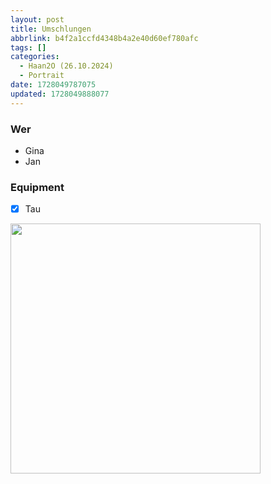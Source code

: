 ```yaml
---
layout: post
title: Umschlungen
abbrlink: b4f2a1ccfd4348b4a2e40d60ef780afc
tags: []
categories:
  - Haan2O (26.10.2024)
  - Portrait
date: 1728049787075
updated: 1728049888077
---
```


### Wer

- Gina
- Jan

### Equipment

- [x] Tau

<img src=":/e27b9b0e4d20406188e1818de8f71db9" width="400"/>
